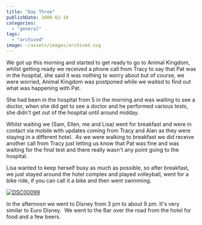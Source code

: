 ```yaml
---
title: "Day Three"
publishDate: 2008-02-10
categories: 
  - "general"
tags: 
  - "archived"
image: ~/assets/images/archived.svg
---
```


We got up this morning and started to get ready to go to Animal Kingdom, whilst getting ready we received a phone call from Tracy to say that Pat was in the hospital, she said it was nothing to worry about but of course, we were worried, Animal Kingdom was postponed while we waited to find out what was happening with Pat.

She had been in the hospital from 5 in the morning and was waiting to see a doctor, when she did get to see a doctor and he performed various tests, she didn't get out of the hospital until around midday.

Whilst waiting we (Sam, Ellen, me and Lisa) went for breakfast and were in contact via mobile with updates coming from Tracy and Alan as they were staying in a different hotel.  As we were walking to breakfast we did receive another call from Tracy just letting us know that Pat was fine and was waiting for the final test and there really wasn't any point going to the hospital.

Lisa wanted to keep herself busy as much as possible, so after breakfast, we just stayed around the hotel complex and played volleyball, went for a bike ride, if you can call it a bike and then went swimming.

[![DSC00099](/images/dsc00099-thumb.jpg)](/images/dsc00099.jpg)

In the afternoon we went to Disney from 3 pm to about 9 pm. It's very similar to Euro Disney.  We went to the Bar over the road from the hotel for food and a few beers.
